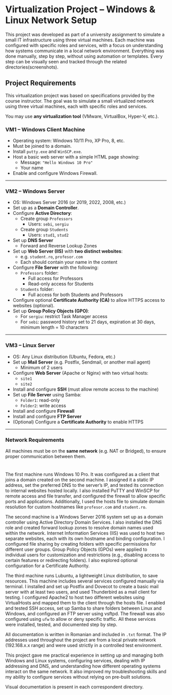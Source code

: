 # Virtualization Project – Windows & Linux Network Setup

This project was developed as part of a university assignment to simulate a small IT infrastructure using three virtual machines. Each machine was configured with specific roles and services, with a focus on understanding how systems communicate in a local network environment. Everything was done manually, step by step, without using automation or templates. Every step can be visually seen and tracked through the related directories(screenshots).

## Project Requirements

This virtualization project was based on specifications provided by the course instructor. The goal was to simulate a small virtualized network using three virtual machines, each with specific roles and services.

You may use **any virtualization tool** (VMware, VirtualBox, Hyper-V, etc.).

### VM1 – Windows Client Machine
- Operating system: Windows 10/11 Pro, XP Pro, 8, etc.
- Must be joined to a domain.
- Install `putty.exe` and `WinSCP.exe`.
- Host a basic web server with a simple HTML page showing:
  - Message: `"Hello Windows 10 Pro"`  
  - Your name
- Enable and configure Windows Firewall.

---

### VM2 – Windows Server
- OS: Windows Server 2016 (or 2019, 2022, 2008, etc.)
- Set up as a **Domain Controller**.
- Configure **Active Directory**:
  - Create group `Professors`
    - Users: `sebi`, `sergiu`
  - Create group `Students`
    - Users: `stud1`, `stud2`
- Set up **DNS Server**
  - Forward and Reverse Lookup Zones
- Set up **Web Server (IIS)** with **two distinct websites**:
  - e.g. `student.ro`, `profesor.com`  
  - Each should contain your name in the content
- Configure **File Server** with the following:
  - `Professors` folder:
    - Full access for Professors
    - Read-only access for Students
  - `Students` folder:
    - Full access for both Students and Professors
- Configure optional **Certificate Authority (CA)** to allow HTTPS access to websites (optional).
- Set up **Group Policy Objects (GPO)**:
  - For `sergiu`: restrict Task Manager access
  - For `sebi`: password history set to 21 days, expiration at 30 days, minimum length = 10 characters

---

### VM3 – Linux Server
- OS: Any Linux distribution (Ubuntu, Fedora, etc.)
- Set up **Mail Server** (e.g. Postfix, Sendmail, or another mail agent)
  - Minimum of 2 users
- Configure **Web Server** (Apache or Nginx) with two virtual hosts:
  - `site1`
  - `site2`
- Install and configure **SSH** (must allow remote access to the machine)
- Set up **File Server** using Samba:
  - `Folder1`: read-only
  - `Folder2`: write access
- Install and configure **Firewall**
- Install and configure **FTP Server**
- (Optional) Configure a **Certificate Authority** to enable HTTPS

---

### Network Requirements

All machines must be on the **same network** (e.g. NAT or Bridged), to ensure proper communication between them.


#

The first machine runs Windows 10 Pro. It was configured as a client that joins a domain created on the second machine. I assigned it a static IP address, set the preferred DNS to the server’s IP, and tested its connection to internal websites hosted locally. I also installed PuTTY and WinSCP for remote access and file transfer, and configured the firewall to allow specific ports and applications. Additionally, I used the hosts file to simulate domain resolution for custom hostnames like `profesor.com` and `student.ro`.

The second machine is a Windows Server 2016 system set up as a domain controller using Active Directory Domain Services. I also installed the DNS role and created forward lookup zones to resolve domain names used within the network. Internet Information Services (IIS) was used to host two separate websites, each with its own hostname and binding configuration. I configured file sharing by creating folders with specific permissions for different user groups. Group Policy Objects (GPOs) were applied to individual users for customization and restrictions (e.g., disabling access to certain features or redirecting folders). I also explored optional configuration for a Certificate Authority.

The third machine runs Lubuntu, a lightweight Linux distribution, to save resources. This machine includes several services configured manually via terminal. I installed and set up Postfix and Dovecot to create a basic mail server with at least two users, and used Thunderbird as a mail client for testing. I configured Apache2 to host two different websites using VirtualHosts and mapped them to the client through the hosts file. I enabled and tested SSH access, set up Samba to share folders between Linux and Windows, and configured an FTP server using vsftpd. The firewall was also configured using `ufw` to allow or deny specific traffic. All these services were installed, tested, and documented step by step.

All documentation is written in Romanian and included in `.txt` format. The IP addresses used throughout the project are from a local private network (192.168.x.x range) and were used strictly in a controlled test environment.

This project gave me practical experience in setting up and managing both Windows and Linux systems, configuring services, dealing with IP addressing and DNS, and understanding how different operating systems interact on the same network. It also improved my troubleshooting skills and my ability to configure services without relying on pre-built solutions.

Visual documentation is present in each correspondent directory.


